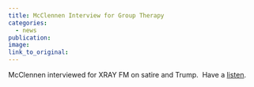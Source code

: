 ```yaml
---
title: McClennen Interview for Group Therapy
categories: 
  - news
publication:
image:
link_to_original:
---
```



McClennen interviewed for XRAY FM on satire and Trump.&nbsp; Have a [listen](https://soundcloud.com/xrayinthemorning/group-therapy-21517-feat-dr-sophia-mcclennen-tom-johnson-caitlin-weierhauser).